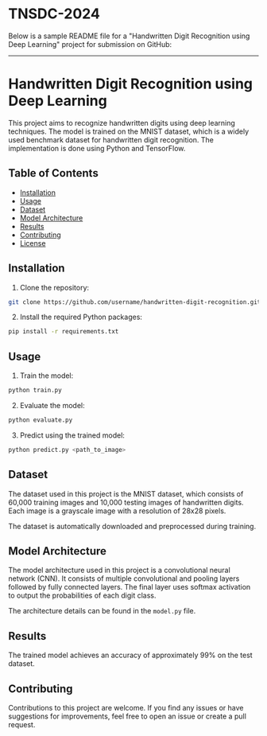 # TNSDC-2024

Below is a sample README file for a "Handwritten Digit Recognition using Deep Learning" project for submission on GitHub:

---

# Handwritten Digit Recognition using Deep Learning

This project aims to recognize handwritten digits using deep learning techniques. The model is trained on the MNIST dataset, which is a widely used benchmark dataset for handwritten digit recognition. The implementation is done using Python and TensorFlow.

## Table of Contents

- [Installation](#installation)
- [Usage](#usage)
- [Dataset](#dataset)
- [Model Architecture](#model-architecture)
- [Results](#results)
- [Contributing](#contributing)
- [License](#license)

## Installation

1. Clone the repository:

```bash
git clone https://github.com/username/handwritten-digit-recognition.git
```

2. Install the required Python packages:

```bash
pip install -r requirements.txt
```

## Usage

1. Train the model:

```bash
python train.py
```

2. Evaluate the model:

```bash
python evaluate.py
```

3. Predict using the trained model:

```bash
python predict.py <path_to_image>
```

## Dataset

The dataset used in this project is the MNIST dataset, which consists of 60,000 training images and 10,000 testing images of handwritten digits. Each image is a grayscale image with a resolution of 28x28 pixels.

The dataset is automatically downloaded and preprocessed during training.

## Model Architecture

The model architecture used in this project is a convolutional neural network (CNN). It consists of multiple convolutional and pooling layers followed by fully connected layers. The final layer uses softmax activation to output the probabilities of each digit class.

The architecture details can be found in the `model.py` file.

## Results

The trained model achieves an accuracy of approximately 99% on the test dataset.

## Contributing

Contributions to this project are welcome. If you find any issues or have suggestions for improvements, feel free to open an issue or create a pull request.

